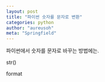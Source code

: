 ```yaml
---
layout: post
title: "파이썬 숫자를 문자로 변환"
categories: python
author: "aureusoh"
meta: "Springfield"
---
```


파이썬에서 숫자를 문자로 바꾸는 방법에는.


str()




format



